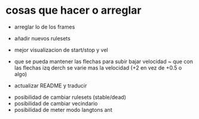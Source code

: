 # cosas que hacer o arreglar

+ arreglar lo de los frames

- añadir nuevos rulesets
+ mejor visualizacion de start/stop y vel

+ que se pueda mantener las flechas para subir bajar velocidad
~ que con las flechas izq derch se varie mas la velocidad (+2 en vez de +0.5 o algo)

- actualizar README y traducir

+ posibilidad de cambiar rulesets (stable/dead)
+ posibilidad de cambiar vecindario
+ posibilidad de meter modo langtons ant
